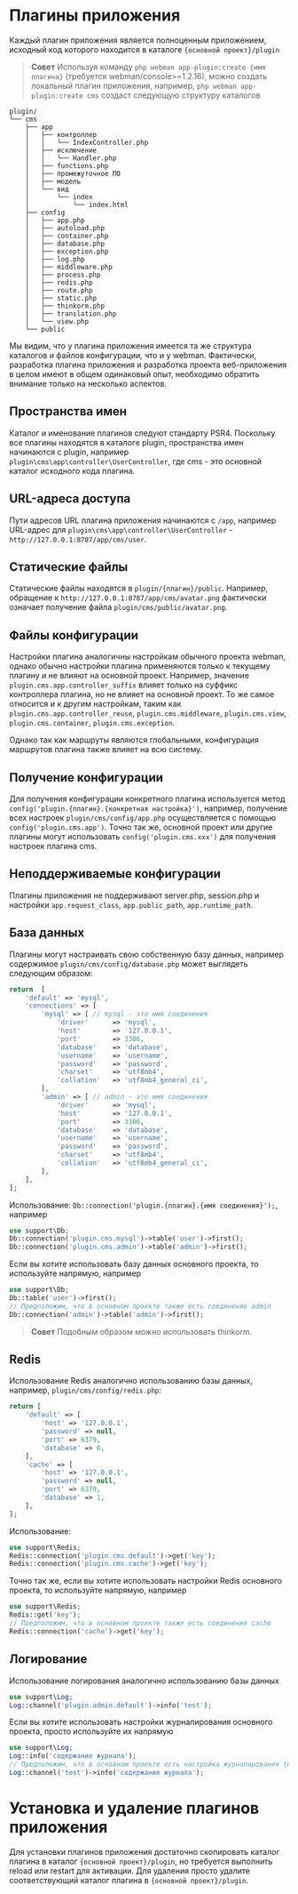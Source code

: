 # Плагины приложения
Каждый плагин приложения является полноценным приложением, исходный код которого находится в каталоге `{основной проект}/plugin`

> **Совет**
> Используя команду `php webman app-plugin:create {имя плагина}` (требуется webman/console>=1.2.16), можно создать локальный плагин приложения,
> например, `php webman app-plugin:create cms` создаст следующую структуру каталогов

```
plugin/
└── cms
    ├── app
    │   ├── контроллер
    │   │   └── IndexController.php
    │   ├── исключение
    │   │   └── Handler.php
    │   ├── functions.php
    │   ├── промежуточное ПО
    │   ├── модель
    │   └── вид
    │       └── index
    │           └── index.html
    ├── config
    │   ├── app.php
    │   ├── autoload.php
    │   ├── container.php
    │   ├── database.php
    │   ├── exception.php
    │   ├── log.php
    │   ├── middleware.php
    │   ├── process.php
    │   ├── redis.php
    │   ├── route.php
    │   ├── static.php
    │   ├── thinkorm.php
    │   ├── translation.php
    │   └── view.php
    └── public
```

Мы видим, что у плагина приложения имеется та же структура каталогов и файлов конфигурации, что и у webman. Фактически, разработка плагина приложения и разработка проекта веб-приложения в целом имеют в общем одинаковый опыт, необходимо обратить внимание только на несколько аспектов.

## Пространства имен
Каталог и именование плагинов следуют стандарту PSR4. Поскольку все плагины находятся в каталоге plugin, пространства имен начинаются с plugin, например `plugin\cms\app\controller\UserController`, где cms - это основной каталог исходного кода плагина.

## URL-адреса доступа
Пути адресов URL плагина приложения начинаются с `/app`, например URL-адрес для `plugin\cms\app\controller\UserController` - `http://127.0.0.1:8787/app/cms/user`.

## Статические файлы
Статические файлы находятся в `plugin/{плагин}/public`. Например, обращение к `http://127.0.0.1:8787/app/cms/avatar.png` фактически означает получение файла `plugin/cms/public/avatar.png`.

## Файлы конфигурации
Настройки плагина аналогичны настройкам обычного проекта webman, однако обычно настройки плагина применяются только к текущему плагину и не влияют на основной проект.
Например, значение `plugin.cms.app.controller_suffix` влияет только на суффикс контроллера плагина, но не влияет на основной проект.
То же самое относится и к другим настройкам, таким как `plugin.cms.app.controller_reuse`, `plugin.cms.middleware`, `plugin.cms.view`, `plugin.cms.container`, `plugin.cms.exception`.

Однако так как маршруты являются глобальными, конфигурация маршрутов плагина также влияет на всю систему.

## Получение конфигурации
Для получения конфигурации конкретного плагина используется метод `config('plugin.{плагин}.{конкретная настройка}')`, например, получение всех настроек `plugin/cms/config/app.php` осуществляется с помощью `config('plugin.cms.app')`. 
Точно так же, основной проект или другие плагины могут использовать `config('plugin.cms.xxx')` для получения настроек плагина cms.

## Неподдерживаемые конфигурации
Плагины приложения не поддерживают server.php, session.php и настройки `app.request_class`, `app.public_path`, `app.runtime_path`.

## База данных
Плагины могут настраивать свою собственную базу данных, например содержимое `plugin/cms/config/database.php` может выглядеть следующим образом:
```php
return  [
    'default' => 'mysql',
    'connections' => [
        'mysql' => [ // mysql - это имя соединения
            'driver'      => 'mysql',
            'host'        => '127.0.0.1',
            'port'        => 3306,
            'database'    => 'database',
            'username'    => 'username',
            'password'    => 'password',
            'charset'     => 'utf8mb4',
            'collation'   => 'utf8mb4_general_ci',
        ],
        'admin' => [ // admin - это имя соединения
            'driver'      => 'mysql',
            'host'        => '127.0.0.1',
            'port'        => 3306,
            'database'    => 'database',
            'username'    => 'username',
            'password'    => 'password',
            'charset'     => 'utf8mb4',
            'collation'   => 'utf8mb4_general_ci',
        ],
    ],
];
```
Использование: `Db::connection('plugin.{плагин}.{имя соединения}');`, например
```php
use support\Db;
Db::connection('plugin.cms.mysql')->table('user')->first();
Db::connection('plugin.cms.admin')->table('admin')->first();
```
Если вы хотите использовать базу данных основного проекта, то используйте напрямую, например
```php
use support\Db;
Db::table('user')->first();
// Предположим, что в основном проекте также есть соединение admin
Db::connection('admin')->table('admin')->first();
```

> **Совет**
> Подобным образом можно использовать thinkorm.

## Redis
Использование Redis аналогично использованию базы данных, например, `plugin/cms/config/redis.php`:
```php
return [
    'default' => [
        'host' => '127.0.0.1',
        'password' => null,
        'port' => 6379,
        'database' => 0,
    ],
    'cache' => [
        'host' => '127.0.0.1',
        'password' => null,
        'port' => 6379,
        'database' => 1,
    ],
];
```
Использование:
```php
use support\Redis;
Redis::connection('plugin.cms.default')->get('key');
Redis::connection('plugin.cms.cache')->get('key');
```
Точно так же, если вы хотите использовать настройки Redis основного проекта, то используйте напрямую, например
```php
use support\Redis;
Redis::get('key');
// Предположим, что в основном проекте также есть соединение cache
Redis::connection('cache')->get('key');
```

## Логирование
Использование логирования аналогично использованию базы данных
```php
use support\Log;
Log::channel('plugin.admin.default')->info('test');
```
Если вы хотите использовать настройки журналирования основного проекта, просто используйте их напрямую
```php
use support\Log;
Log::info('содержание журнала');
// Предположим, что в основном проекте есть настройка журналирования test
Log::channel('test')->info('содержание журнала');
```

# Установка и удаление плагинов приложения
Для установки плагинов приложения достаточно скопировать каталог плагина в каталог `{основной проект}/plugin`, но требуется выполнить reload или restart для активации.
Для удаления просто удалите соответствующий каталог плагина в `{основной проект}/plugin`.
